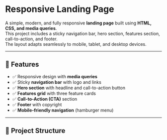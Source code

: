 # Responsive Landing Page

A simple, modern, and fully responsive **landing page** built using **HTML, CSS, and media queries**.  
This project includes a sticky navigation bar, hero section, features section, call-to-action, and footer.  
The layout adapts seamlessly to mobile, tablet, and desktop devices.

---

## 🚀 Features
- ✅ Responsive design with **media queries**
- ✅ Sticky **navigation bar** with logo and links
- ✅ **Hero section** with headline and call-to-action button
- ✅ **Features grid** with three feature cards
- ✅ **Call-to-Action (CTA)** section
- ✅ **Footer** with copyright
- ✅ **Mobile-friendly navigation** (hamburger menu)

---

## 📂 Project Structure
